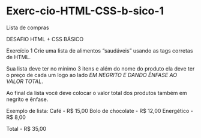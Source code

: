 # Exerc-cio-HTML-CSS-b-sico-1
Lista de compras

DESAFIO HTML + CSS BÁSICO

Exercício 1
Crie uma lista de alimentos “saudáveis”
usando as tags corretas de HTML.

Sua lista deve ter no mínimo 3 itens e além do
nome do produto ela deve ter o preço de cada
um logo ao lado *EM NEGRITO E DANDO
ÊNFASE AO VALOR TOTAL*.

Ao final da lista você deve colocar o valor total
dos produtos também em negrito e ênfase.

Exemplo de lista:
Café - R$ 15,00
Bolo de chocolate - R$ 12,00
Energético - R$ 8,00

Total - R$ 35,00
